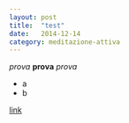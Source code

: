 ```yaml
---
layout: post
title:  "test"
date:   2014-12-14
category: meditazione-attiva
---
```


*prova*
**prova**
_prova_

* a
* b

[link](http://facebook.com)
